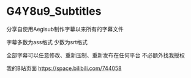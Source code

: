 # G4Y8u9_Subtitles
分享自使用Aegisub制作字幕以来所有的字幕文件

字幕多数为ass格式 少数为srt格式

全部字幕可以任意修改、重新压制、重新发布在任何平台 不必额外找我授权

我的B站页面 https://space.bilibili.com/744058
